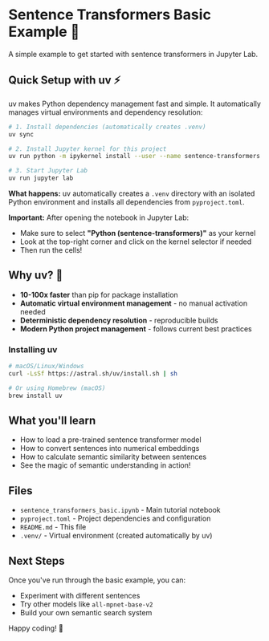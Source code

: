 # Sentence Transformers Basic Example 🚀

A simple example to get started with sentence transformers in Jupyter Lab.

## Quick Setup with uv ⚡

uv makes Python dependency management fast and simple. It automatically manages virtual environments and dependency resolution:

```bash
# 1. Install dependencies (automatically creates .venv)
uv sync

# 2. Install Jupyter kernel for this project
uv run python -m ipykernel install --user --name sentence-transformers --display-name "Python (sentence-transformers)"

# 3. Start Jupyter Lab
uv run jupyter lab
```

**What happens:** uv automatically creates a `.venv` directory with an isolated Python environment and installs all dependencies from `pyproject.toml`.

**Important:** After opening the notebook in Jupyter Lab:
- Make sure to select **"Python (sentence-transformers)"** as your kernel
- Look at the top-right corner and click on the kernel selector if needed
- Then run the cells!

## Why uv? 🚀

- **10-100x faster** than pip for package installation
- **Automatic virtual environment management** - no manual activation needed
- **Deterministic dependency resolution** - reproducible builds
- **Modern Python project management** - follows current best practices

### Installing uv

```bash
# macOS/Linux/Windows
curl -LsSf https://astral.sh/uv/install.sh | sh

# Or using Homebrew (macOS)
brew install uv
```

## What you'll learn

- How to load a pre-trained sentence transformer model
- How to convert sentences into numerical embeddings
- How to calculate semantic similarity between sentences
- See the magic of semantic understanding in action!

## Files

- `sentence_transformers_basic.ipynb` - Main tutorial notebook
- `pyproject.toml` - Project dependencies and configuration
- `README.md` - This file
- `.venv/` - Virtual environment (created automatically by uv)

## Next Steps

Once you've run through the basic example, you can:
- Experiment with different sentences
- Try other models like `all-mpnet-base-v2`
- Build your own semantic search system

Happy coding! 🎉
